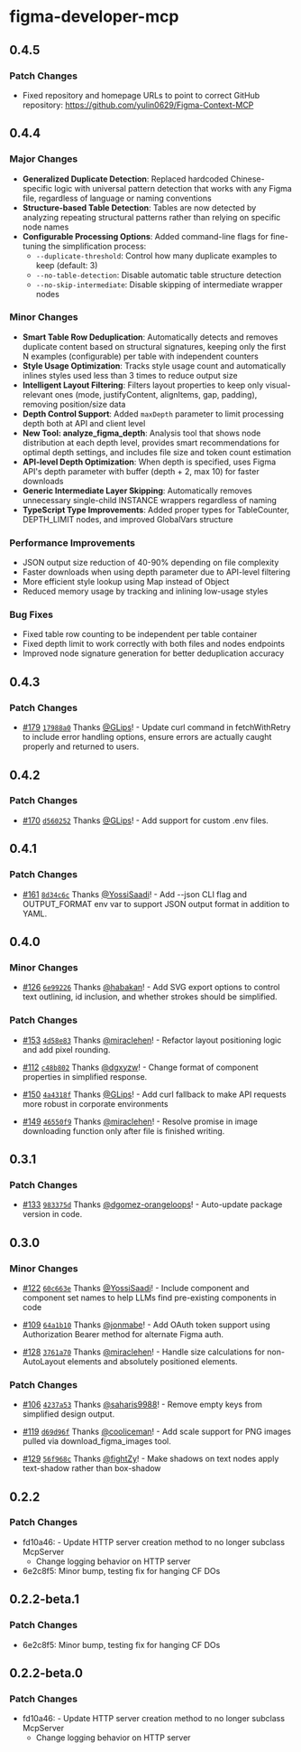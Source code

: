 # figma-developer-mcp

## 0.4.5

### Patch Changes

- Fixed repository and homepage URLs to point to correct GitHub repository: https://github.com/yulin0629/Figma-Context-MCP

## 0.4.4

### Major Changes

- **Generalized Duplicate Detection**: Replaced hardcoded Chinese-specific logic with universal pattern detection that works with any Figma file, regardless of language or naming conventions
- **Structure-based Table Detection**: Tables are now detected by analyzing repeating structural patterns rather than relying on specific node names
- **Configurable Processing Options**: Added command-line flags for fine-tuning the simplification process:
  - `--duplicate-threshold`: Control how many duplicate examples to keep (default: 3)
  - `--no-table-detection`: Disable automatic table structure detection
  - `--no-skip-intermediate`: Disable skipping of intermediate wrapper nodes

### Minor Changes

- **Smart Table Row Deduplication**: Automatically detects and removes duplicate content based on structural signatures, keeping only the first N examples (configurable) per table with independent counters
- **Style Usage Optimization**: Tracks style usage count and automatically inlines styles used less than 3 times to reduce output size
- **Intelligent Layout Filtering**: Filters layout properties to keep only visual-relevant ones (mode, justifyContent, alignItems, gap, padding), removing position/size data
- **Depth Control Support**: Added `maxDepth` parameter to limit processing depth both at API and client level
- **New Tool: analyze_figma_depth**: Analysis tool that shows node distribution at each depth level, provides smart recommendations for optimal depth settings, and includes file size and token count estimation
- **API-level Depth Optimization**: When depth is specified, uses Figma API's depth parameter with buffer (depth + 2, max 10) for faster downloads
- **Generic Intermediate Layer Skipping**: Automatically removes unnecessary single-child INSTANCE wrappers regardless of naming
- **TypeScript Type Improvements**: Added proper types for TableCounter, DEPTH_LIMIT nodes, and improved GlobalVars structure

### Performance Improvements

- JSON output size reduction of 40-90% depending on file complexity
- Faster downloads when using depth parameter due to API-level filtering
- More efficient style lookup using Map instead of Object
- Reduced memory usage by tracking and inlining low-usage styles

### Bug Fixes

- Fixed table row counting to be independent per table container
- Fixed depth limit to work correctly with both files and nodes endpoints
- Improved node signature generation for better deduplication accuracy

## 0.4.3

### Patch Changes

- [#179](https://github.com/GLips/Figma-Context-MCP/pull/179) [`17988a0`](https://github.com/GLips/Figma-Context-MCP/commit/17988a0b5543330c6b8f7f24baa33b65a0da7957) Thanks [@GLips](https://github.com/GLips)! - Update curl command in fetchWithRetry to include error handling options, ensure errors are actually caught properly and returned to users.

## 0.4.2

### Patch Changes

- [#170](https://github.com/GLips/Figma-Context-MCP/pull/170) [`d560252`](https://github.com/GLips/Figma-Context-MCP/commit/d56025286e8c3c24d75f170974c12f96d32fda8b) Thanks [@GLips](https://github.com/GLips)! - Add support for custom .env files.

## 0.4.1

### Patch Changes

- [#161](https://github.com/GLips/Figma-Context-MCP/pull/161) [`8d34c6c`](https://github.com/GLips/Figma-Context-MCP/commit/8d34c6c23df3b2be5d5366723aeefdc2cca0a904) Thanks [@YossiSaadi](https://github.com/YossiSaadi)! - Add --json CLI flag and OUTPUT_FORMAT env var to support JSON output format in addition to YAML.

## 0.4.0

### Minor Changes

- [#126](https://github.com/GLips/Figma-Context-MCP/pull/126) [`6e99226`](https://github.com/GLips/Figma-Context-MCP/commit/6e9922693dcff70b69be6b505e24062a89e821f0) Thanks [@habakan](https://github.com/habakan)! - Add SVG export options to control text outlining, id inclusion, and whether strokes should be simplified.

### Patch Changes

- [#153](https://github.com/GLips/Figma-Context-MCP/pull/153) [`4d58e83`](https://github.com/GLips/Figma-Context-MCP/commit/4d58e83d2e56e2bc1a4799475f29ffe2a18d6868) Thanks [@miraclehen](https://github.com/miraclehen)! - Refactor layout positioning logic and add pixel rounding.

- [#112](https://github.com/GLips/Figma-Context-MCP/pull/112) [`c48b802`](https://github.com/GLips/Figma-Context-MCP/commit/c48b802ff653cfc46fe6077a8dc96bd4a15edb40) Thanks [@dgxyzw](https://github.com/dgxyzw)! - Change format of component properties in simplified response.

- [#150](https://github.com/GLips/Figma-Context-MCP/pull/150) [`4a4318f`](https://github.com/GLips/Figma-Context-MCP/commit/4a4318faa6c2eb91a08e6cc2e41e3f9e2f499a41) Thanks [@GLips](https://github.com/GLips)! - Add curl fallback to make API requests more robust in corporate environments

- [#149](https://github.com/GLips/Figma-Context-MCP/pull/149) [`46550f9`](https://github.com/GLips/Figma-Context-MCP/commit/46550f91340969cf3683f4537aefc87d807f1b64) Thanks [@miraclehen](https://github.com/miraclehen)! - Resolve promise in image downloading function only after file is finished writing.

## 0.3.1

### Patch Changes

- [#133](https://github.com/GLips/Figma-Context-MCP/pull/133) [`983375d`](https://github.com/GLips/Figma-Context-MCP/commit/983375d3fe7f2c4b48ce770b13e5b8cb06b162d0) Thanks [@dgomez-orangeloops](https://github.com/dgomez-orangeloops)! - Auto-update package version in code.

## 0.3.0

### Minor Changes

- [#122](https://github.com/GLips/Figma-Context-MCP/pull/122) [`60c663e`](https://github.com/GLips/Figma-Context-MCP/commit/60c663e6a83886b03eb2cde7c60433439e2cedd0) Thanks [@YossiSaadi](https://github.com/YossiSaadi)! - Include component and component set names to help LLMs find pre-existing components in code

- [#109](https://github.com/GLips/Figma-Context-MCP/pull/109) [`64a1b10`](https://github.com/GLips/Figma-Context-MCP/commit/64a1b10fb62e4ccb5d456d4701ab1fac82084af3) Thanks [@jonmabe](https://github.com/jonmabe)! - Add OAuth token support using Authorization Bearer method for alternate Figma auth.

- [#128](https://github.com/GLips/Figma-Context-MCP/pull/128) [`3761a70`](https://github.com/GLips/Figma-Context-MCP/commit/3761a70db57b3f038335a5fb568c2ca5ff45ad21) Thanks [@miraclehen](https://github.com/miraclehen)! - Handle size calculations for non-AutoLayout elements and absolutely positioned elements.

### Patch Changes

- [#106](https://github.com/GLips/Figma-Context-MCP/pull/106) [`4237a53`](https://github.com/GLips/Figma-Context-MCP/commit/4237a5363f696dcf7abe046940180b6861bdcf22) Thanks [@saharis9988](https://github.com/saharis9988)! - Remove empty keys from simplified design output.

- [#119](https://github.com/GLips/Figma-Context-MCP/pull/119) [`d69d96f`](https://github.com/GLips/Figma-Context-MCP/commit/d69d96fd8a99c9b59111d9c89613a74c1ac7aa7d) Thanks [@cooliceman](https://github.com/cooliceman)! - Add scale support for PNG images pulled via download_figma_images tool.

- [#129](https://github.com/GLips/Figma-Context-MCP/pull/129) [`56f968c`](https://github.com/GLips/Figma-Context-MCP/commit/56f968cd944cbf3058f71f3285c363e895dcf91d) Thanks [@fightZy](https://github.com/fightZy)! - Make shadows on text nodes apply text-shadow rather than box-shadow

## 0.2.2

### Patch Changes

- fd10a46: - Update HTTP server creation method to no longer subclass McpServer
  - Change logging behavior on HTTP server
- 6e2c8f5: Minor bump, testing fix for hanging CF DOs

## 0.2.2-beta.1

### Patch Changes

- 6e2c8f5: Minor bump, testing fix for hanging CF DOs

## 0.2.2-beta.0

### Patch Changes

- fd10a46: - Update HTTP server creation method to no longer subclass McpServer
  - Change logging behavior on HTTP server

